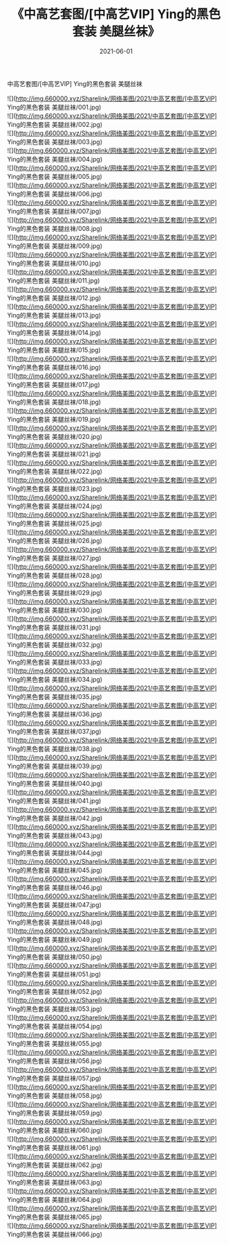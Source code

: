 ﻿---
layout: post
title:  《中高艺套图/[中高艺VIP] Ying的黑色套装 美腿丝袜》
date:   2021-06-01
img: http://img.660000.xyz/Sharelink/网络美图/2021/中高艺套图/[中高艺VIP] Ying的黑色套装 美腿丝袜/000.jpg
categories: [美女, 清纯, 唯美]
---

中高艺套图/[中高艺VIP] Ying的黑色套装 美腿丝袜

 ![](http://img.660000.xyz/Sharelink/网络美图/2021/中高艺套图/[中高艺VIP] Ying的黑色套装 美腿丝袜/001.jpg) <br>![](http://img.660000.xyz/Sharelink/网络美图/2021/中高艺套图/[中高艺VIP] Ying的黑色套装 美腿丝袜/002.jpg) <br>![](http://img.660000.xyz/Sharelink/网络美图/2021/中高艺套图/[中高艺VIP] Ying的黑色套装 美腿丝袜/003.jpg) <br>![](http://img.660000.xyz/Sharelink/网络美图/2021/中高艺套图/[中高艺VIP] Ying的黑色套装 美腿丝袜/004.jpg) <br>![](http://img.660000.xyz/Sharelink/网络美图/2021/中高艺套图/[中高艺VIP] Ying的黑色套装 美腿丝袜/005.jpg) <br>![](http://img.660000.xyz/Sharelink/网络美图/2021/中高艺套图/[中高艺VIP] Ying的黑色套装 美腿丝袜/006.jpg) <br>![](http://img.660000.xyz/Sharelink/网络美图/2021/中高艺套图/[中高艺VIP] Ying的黑色套装 美腿丝袜/007.jpg) <br>![](http://img.660000.xyz/Sharelink/网络美图/2021/中高艺套图/[中高艺VIP] Ying的黑色套装 美腿丝袜/008.jpg) <br>![](http://img.660000.xyz/Sharelink/网络美图/2021/中高艺套图/[中高艺VIP] Ying的黑色套装 美腿丝袜/009.jpg) <br>![](http://img.660000.xyz/Sharelink/网络美图/2021/中高艺套图/[中高艺VIP] Ying的黑色套装 美腿丝袜/010.jpg) <br>![](http://img.660000.xyz/Sharelink/网络美图/2021/中高艺套图/[中高艺VIP] Ying的黑色套装 美腿丝袜/011.jpg) <br>![](http://img.660000.xyz/Sharelink/网络美图/2021/中高艺套图/[中高艺VIP] Ying的黑色套装 美腿丝袜/012.jpg) <br>![](http://img.660000.xyz/Sharelink/网络美图/2021/中高艺套图/[中高艺VIP] Ying的黑色套装 美腿丝袜/013.jpg) <br>![](http://img.660000.xyz/Sharelink/网络美图/2021/中高艺套图/[中高艺VIP] Ying的黑色套装 美腿丝袜/014.jpg) <br>![](http://img.660000.xyz/Sharelink/网络美图/2021/中高艺套图/[中高艺VIP] Ying的黑色套装 美腿丝袜/015.jpg) <br>![](http://img.660000.xyz/Sharelink/网络美图/2021/中高艺套图/[中高艺VIP] Ying的黑色套装 美腿丝袜/016.jpg) <br>![](http://img.660000.xyz/Sharelink/网络美图/2021/中高艺套图/[中高艺VIP] Ying的黑色套装 美腿丝袜/017.jpg) <br>![](http://img.660000.xyz/Sharelink/网络美图/2021/中高艺套图/[中高艺VIP] Ying的黑色套装 美腿丝袜/018.jpg) <br>![](http://img.660000.xyz/Sharelink/网络美图/2021/中高艺套图/[中高艺VIP] Ying的黑色套装 美腿丝袜/019.jpg) <br>![](http://img.660000.xyz/Sharelink/网络美图/2021/中高艺套图/[中高艺VIP] Ying的黑色套装 美腿丝袜/020.jpg) <br>![](http://img.660000.xyz/Sharelink/网络美图/2021/中高艺套图/[中高艺VIP] Ying的黑色套装 美腿丝袜/021.jpg) <br>![](http://img.660000.xyz/Sharelink/网络美图/2021/中高艺套图/[中高艺VIP] Ying的黑色套装 美腿丝袜/022.jpg) <br>![](http://img.660000.xyz/Sharelink/网络美图/2021/中高艺套图/[中高艺VIP] Ying的黑色套装 美腿丝袜/023.jpg) <br>![](http://img.660000.xyz/Sharelink/网络美图/2021/中高艺套图/[中高艺VIP] Ying的黑色套装 美腿丝袜/024.jpg) <br>![](http://img.660000.xyz/Sharelink/网络美图/2021/中高艺套图/[中高艺VIP] Ying的黑色套装 美腿丝袜/025.jpg) <br>![](http://img.660000.xyz/Sharelink/网络美图/2021/中高艺套图/[中高艺VIP] Ying的黑色套装 美腿丝袜/026.jpg) <br>![](http://img.660000.xyz/Sharelink/网络美图/2021/中高艺套图/[中高艺VIP] Ying的黑色套装 美腿丝袜/027.jpg) <br>![](http://img.660000.xyz/Sharelink/网络美图/2021/中高艺套图/[中高艺VIP] Ying的黑色套装 美腿丝袜/028.jpg) <br>![](http://img.660000.xyz/Sharelink/网络美图/2021/中高艺套图/[中高艺VIP] Ying的黑色套装 美腿丝袜/029.jpg) <br>![](http://img.660000.xyz/Sharelink/网络美图/2021/中高艺套图/[中高艺VIP] Ying的黑色套装 美腿丝袜/030.jpg) <br>![](http://img.660000.xyz/Sharelink/网络美图/2021/中高艺套图/[中高艺VIP] Ying的黑色套装 美腿丝袜/031.jpg) <br>![](http://img.660000.xyz/Sharelink/网络美图/2021/中高艺套图/[中高艺VIP] Ying的黑色套装 美腿丝袜/032.jpg) <br>![](http://img.660000.xyz/Sharelink/网络美图/2021/中高艺套图/[中高艺VIP] Ying的黑色套装 美腿丝袜/033.jpg) <br>![](http://img.660000.xyz/Sharelink/网络美图/2021/中高艺套图/[中高艺VIP] Ying的黑色套装 美腿丝袜/034.jpg) <br>![](http://img.660000.xyz/Sharelink/网络美图/2021/中高艺套图/[中高艺VIP] Ying的黑色套装 美腿丝袜/035.jpg) <br>![](http://img.660000.xyz/Sharelink/网络美图/2021/中高艺套图/[中高艺VIP] Ying的黑色套装 美腿丝袜/036.jpg) <br>![](http://img.660000.xyz/Sharelink/网络美图/2021/中高艺套图/[中高艺VIP] Ying的黑色套装 美腿丝袜/037.jpg) <br>![](http://img.660000.xyz/Sharelink/网络美图/2021/中高艺套图/[中高艺VIP] Ying的黑色套装 美腿丝袜/038.jpg) <br>![](http://img.660000.xyz/Sharelink/网络美图/2021/中高艺套图/[中高艺VIP] Ying的黑色套装 美腿丝袜/039.jpg) <br>![](http://img.660000.xyz/Sharelink/网络美图/2021/中高艺套图/[中高艺VIP] Ying的黑色套装 美腿丝袜/040.jpg) <br>![](http://img.660000.xyz/Sharelink/网络美图/2021/中高艺套图/[中高艺VIP] Ying的黑色套装 美腿丝袜/041.jpg) <br>![](http://img.660000.xyz/Sharelink/网络美图/2021/中高艺套图/[中高艺VIP] Ying的黑色套装 美腿丝袜/042.jpg) <br>![](http://img.660000.xyz/Sharelink/网络美图/2021/中高艺套图/[中高艺VIP] Ying的黑色套装 美腿丝袜/043.jpg) <br>![](http://img.660000.xyz/Sharelink/网络美图/2021/中高艺套图/[中高艺VIP] Ying的黑色套装 美腿丝袜/044.jpg) <br>![](http://img.660000.xyz/Sharelink/网络美图/2021/中高艺套图/[中高艺VIP] Ying的黑色套装 美腿丝袜/045.jpg) <br>![](http://img.660000.xyz/Sharelink/网络美图/2021/中高艺套图/[中高艺VIP] Ying的黑色套装 美腿丝袜/046.jpg) <br>![](http://img.660000.xyz/Sharelink/网络美图/2021/中高艺套图/[中高艺VIP] Ying的黑色套装 美腿丝袜/047.jpg) <br>![](http://img.660000.xyz/Sharelink/网络美图/2021/中高艺套图/[中高艺VIP] Ying的黑色套装 美腿丝袜/048.jpg) <br>![](http://img.660000.xyz/Sharelink/网络美图/2021/中高艺套图/[中高艺VIP] Ying的黑色套装 美腿丝袜/049.jpg) <br>![](http://img.660000.xyz/Sharelink/网络美图/2021/中高艺套图/[中高艺VIP] Ying的黑色套装 美腿丝袜/050.jpg) <br>![](http://img.660000.xyz/Sharelink/网络美图/2021/中高艺套图/[中高艺VIP] Ying的黑色套装 美腿丝袜/051.jpg) <br>![](http://img.660000.xyz/Sharelink/网络美图/2021/中高艺套图/[中高艺VIP] Ying的黑色套装 美腿丝袜/052.jpg) <br>![](http://img.660000.xyz/Sharelink/网络美图/2021/中高艺套图/[中高艺VIP] Ying的黑色套装 美腿丝袜/053.jpg) <br>![](http://img.660000.xyz/Sharelink/网络美图/2021/中高艺套图/[中高艺VIP] Ying的黑色套装 美腿丝袜/054.jpg) <br>![](http://img.660000.xyz/Sharelink/网络美图/2021/中高艺套图/[中高艺VIP] Ying的黑色套装 美腿丝袜/055.jpg) <br>![](http://img.660000.xyz/Sharelink/网络美图/2021/中高艺套图/[中高艺VIP] Ying的黑色套装 美腿丝袜/056.jpg) <br>![](http://img.660000.xyz/Sharelink/网络美图/2021/中高艺套图/[中高艺VIP] Ying的黑色套装 美腿丝袜/057.jpg) <br>![](http://img.660000.xyz/Sharelink/网络美图/2021/中高艺套图/[中高艺VIP] Ying的黑色套装 美腿丝袜/058.jpg) <br>![](http://img.660000.xyz/Sharelink/网络美图/2021/中高艺套图/[中高艺VIP] Ying的黑色套装 美腿丝袜/059.jpg) <br>![](http://img.660000.xyz/Sharelink/网络美图/2021/中高艺套图/[中高艺VIP] Ying的黑色套装 美腿丝袜/060.jpg) <br>![](http://img.660000.xyz/Sharelink/网络美图/2021/中高艺套图/[中高艺VIP] Ying的黑色套装 美腿丝袜/061.jpg) <br>![](http://img.660000.xyz/Sharelink/网络美图/2021/中高艺套图/[中高艺VIP] Ying的黑色套装 美腿丝袜/062.jpg) <br>![](http://img.660000.xyz/Sharelink/网络美图/2021/中高艺套图/[中高艺VIP] Ying的黑色套装 美腿丝袜/063.jpg) <br>![](http://img.660000.xyz/Sharelink/网络美图/2021/中高艺套图/[中高艺VIP] Ying的黑色套装 美腿丝袜/064.jpg) <br>![](http://img.660000.xyz/Sharelink/网络美图/2021/中高艺套图/[中高艺VIP] Ying的黑色套装 美腿丝袜/065.jpg) <br>![](http://img.660000.xyz/Sharelink/网络美图/2021/中高艺套图/[中高艺VIP] Ying的黑色套装 美腿丝袜/066.jpg) <br>